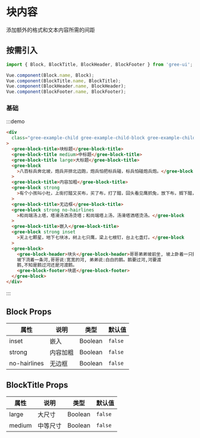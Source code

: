 # 块内容

添加额外的格式和文本内容所需的间距

## 按需引入

```javascript
import { Block, BlockTitle, BlockHeader, BlockFooter } from 'gree-ui';

Vue.component(Block.name, Block);
Vue.component(BlockTitle.name, BlockTitle);
Vue.component(BlockHeader.name, BlockHeader);
Vue.component(BlockFooter.name, BlockFooter);
```

### 基础

:::demo

```html
<div
  class="gree-example-child gree-example-child-block gree-example-child-block-0"
>
  <gree-block-title>块标题</gree-block-title>
  <gree-block-title medium>中标题</gree-block-title>
  <gree-block-title large>大标题</gree-block-title>
  <gree-block
    >八百标兵奔北坡，炮兵并排北边跑，炮兵怕把标兵碰，标兵怕碰炮兵炮。</gree-block
  >
  <gree-block-title>内容加粗</gree-block-title>
  <gree-block strong
    >有个小孩叫小杜，上街打醋又买布，买了布，打了醋，回头看见鹰抓兔，放下布，搁下醋，上前去追鹰和兔，飞了鹰，跑了兔，洒了醋，湿了布。</gree-block
  >
  <gree-block-title>无边框</gree-block-title>
  <gree-block strong no-hairlines
    >和尚端汤上塔，塔滑汤洒汤烫塔；和尚端塔上汤，汤滑塔洒塔烫汤。</gree-block
  >
  <gree-block-title>嵌入</gree-block-title>
  <gree-block strong inset
    >天上七颗星，地下七块冰，树上七只鹰，梁上七根钉，台上七盏灯。</gree-block
  >
  <gree-block>
    <gree-block-header>块头</gree-block-header>哥哥弟弟坡前坐, 坡上卧着一只鹅,
    坡下流着一条河,哥哥说:宽宽的河, 弟弟说:白白的鹅。鹅要过河,河要渡
    鹅,不知是鹅过河还是河渡鹅。
    <gree-block-footer>块底</gree-block-footer>
  </gree-block>
</div>
```

:::

## Block Props

| 属性         | 说明     | 类型    | 默认值  |
| ------------ | -------- | ------- | ------- |
| inset        | 嵌入     | Boolean | `false` |
| strong       | 内容加粗 | Boolean | `false` |
| no-hairlines | 无边框   | Boolean | `false` |

## BlockTitle Props

| 属性   | 说明     | 类型    | 默认值  |
| ------ | -------- | ------- | ------- |
| large  | 大尺寸   | Boolean | `false` |
| medium | 中等尺寸 | Boolean | `false` |
